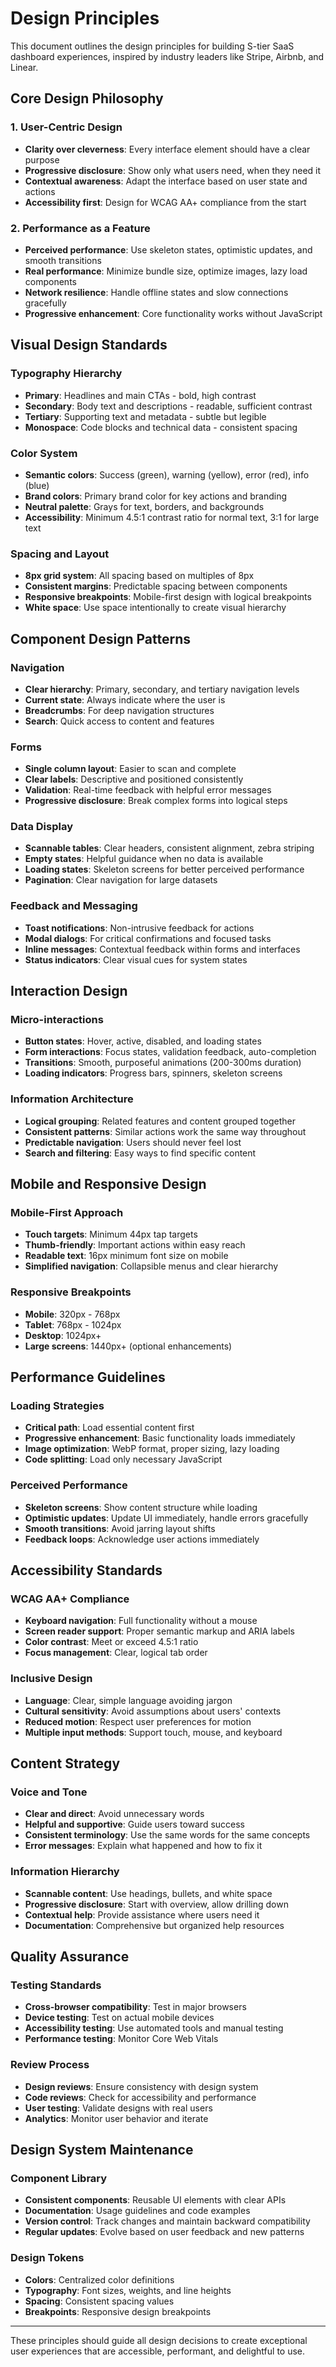 # Design Principles

This document outlines the design principles for building S-tier SaaS dashboard experiences, inspired by industry leaders like Stripe, Airbnb, and Linear.

## Core Design Philosophy

### 1. User-Centric Design
- **Clarity over cleverness**: Every interface element should have a clear purpose
- **Progressive disclosure**: Show only what users need, when they need it
- **Contextual awareness**: Adapt the interface based on user state and actions
- **Accessibility first**: Design for WCAG AA+ compliance from the start

### 2. Performance as a Feature
- **Perceived performance**: Use skeleton states, optimistic updates, and smooth transitions
- **Real performance**: Minimize bundle size, optimize images, lazy load components
- **Network resilience**: Handle offline states and slow connections gracefully
- **Progressive enhancement**: Core functionality works without JavaScript

## Visual Design Standards

### Typography Hierarchy
- **Primary**: Headlines and main CTAs - bold, high contrast
- **Secondary**: Body text and descriptions - readable, sufficient contrast
- **Tertiary**: Supporting text and metadata - subtle but legible
- **Monospace**: Code blocks and technical data - consistent spacing

### Color System
- **Semantic colors**: Success (green), warning (yellow), error (red), info (blue)
- **Brand colors**: Primary brand color for key actions and branding
- **Neutral palette**: Grays for text, borders, and backgrounds
- **Accessibility**: Minimum 4.5:1 contrast ratio for normal text, 3:1 for large text

### Spacing and Layout
- **8px grid system**: All spacing based on multiples of 8px
- **Consistent margins**: Predictable spacing between components
- **Responsive breakpoints**: Mobile-first design with logical breakpoints
- **White space**: Use space intentionally to create visual hierarchy

## Component Design Patterns

### Navigation
- **Clear hierarchy**: Primary, secondary, and tertiary navigation levels
- **Current state**: Always indicate where the user is
- **Breadcrumbs**: For deep navigation structures
- **Search**: Quick access to content and features

### Forms
- **Single column layout**: Easier to scan and complete
- **Clear labels**: Descriptive and positioned consistently
- **Validation**: Real-time feedback with helpful error messages
- **Progressive disclosure**: Break complex forms into logical steps

### Data Display
- **Scannable tables**: Clear headers, consistent alignment, zebra striping
- **Empty states**: Helpful guidance when no data is available
- **Loading states**: Skeleton screens for better perceived performance
- **Pagination**: Clear navigation for large datasets

### Feedback and Messaging
- **Toast notifications**: Non-intrusive feedback for actions
- **Modal dialogs**: For critical confirmations and focused tasks
- **Inline messages**: Contextual feedback within forms and interfaces
- **Status indicators**: Clear visual cues for system states

## Interaction Design

### Micro-interactions
- **Button states**: Hover, active, disabled, and loading states
- **Form interactions**: Focus states, validation feedback, auto-completion
- **Transitions**: Smooth, purposeful animations (200-300ms duration)
- **Loading indicators**: Progress bars, spinners, skeleton screens

### Information Architecture
- **Logical grouping**: Related features and content grouped together
- **Consistent patterns**: Similar actions work the same way throughout
- **Predictable navigation**: Users should never feel lost
- **Search and filtering**: Easy ways to find specific content

## Mobile and Responsive Design

### Mobile-First Approach
- **Touch targets**: Minimum 44px tap targets
- **Thumb-friendly**: Important actions within easy reach
- **Readable text**: 16px minimum font size on mobile
- **Simplified navigation**: Collapsible menus and clear hierarchy

### Responsive Breakpoints
- **Mobile**: 320px - 768px
- **Tablet**: 768px - 1024px
- **Desktop**: 1024px+
- **Large screens**: 1440px+ (optional enhancements)

## Performance Guidelines

### Loading Strategies
- **Critical path**: Load essential content first
- **Progressive enhancement**: Basic functionality loads immediately
- **Image optimization**: WebP format, proper sizing, lazy loading
- **Code splitting**: Load only necessary JavaScript

### Perceived Performance
- **Skeleton screens**: Show content structure while loading
- **Optimistic updates**: Update UI immediately, handle errors gracefully
- **Smooth transitions**: Avoid jarring layout shifts
- **Feedback loops**: Acknowledge user actions immediately

## Accessibility Standards

### WCAG AA+ Compliance
- **Keyboard navigation**: Full functionality without a mouse
- **Screen reader support**: Proper semantic markup and ARIA labels
- **Color contrast**: Meet or exceed 4.5:1 ratio
- **Focus management**: Clear, logical tab order

### Inclusive Design
- **Language**: Clear, simple language avoiding jargon
- **Cultural sensitivity**: Avoid assumptions about users' contexts
- **Reduced motion**: Respect user preferences for motion
- **Multiple input methods**: Support touch, mouse, and keyboard

## Content Strategy

### Voice and Tone
- **Clear and direct**: Avoid unnecessary words
- **Helpful and supportive**: Guide users toward success
- **Consistent terminology**: Use the same words for the same concepts
- **Error messages**: Explain what happened and how to fix it

### Information Hierarchy
- **Scannable content**: Use headings, bullets, and white space
- **Progressive disclosure**: Start with overview, allow drilling down
- **Contextual help**: Provide assistance where users need it
- **Documentation**: Comprehensive but organized help resources

## Quality Assurance

### Testing Standards
- **Cross-browser compatibility**: Test in major browsers
- **Device testing**: Test on actual mobile devices
- **Accessibility testing**: Use automated tools and manual testing
- **Performance testing**: Monitor Core Web Vitals

### Review Process
- **Design reviews**: Ensure consistency with design system
- **Code reviews**: Check for accessibility and performance
- **User testing**: Validate designs with real users
- **Analytics**: Monitor user behavior and iterate

## Design System Maintenance

### Component Library
- **Consistent components**: Reusable UI elements with clear APIs
- **Documentation**: Usage guidelines and code examples
- **Version control**: Track changes and maintain backward compatibility
- **Regular updates**: Evolve based on user feedback and new patterns

### Design Tokens
- **Colors**: Centralized color definitions
- **Typography**: Font sizes, weights, and line heights
- **Spacing**: Consistent spacing values
- **Breakpoints**: Responsive design breakpoints

---

These principles should guide all design decisions to create exceptional user experiences that are accessible, performant, and delightful to use.
